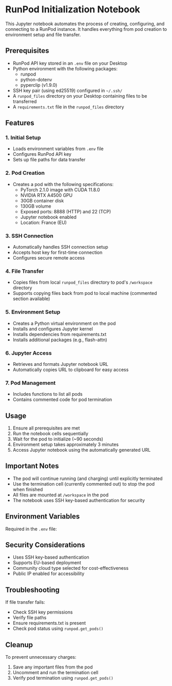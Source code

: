 # RunPod Initialization Notebook

This Jupyter notebook automates the process of creating, configuring, and connecting to a RunPod instance. It handles everything from pod creation to environment setup and file transfer.

## Prerequisites

- RunPod API key stored in an `.env` file on your Desktop
- Python environment with the following packages:
  - runpod
  - python-dotenv
  - pyperclip (v1.9.0)
- SSH key pair (using ed25519) configured in `~/.ssh/`
- A `runpod_files` directory on your Desktop containing files to be transferred
- A `requirements.txt` file in the `runpod_files` directory

## Features

### 1. Initial Setup
- Loads environment variables from `.env` file
- Configures RunPod API key
- Sets up file paths for data transfer

### 2. Pod Creation
- Creates a pod with the following specifications:
  - PyTorch 2.1.0 image with CUDA 11.8.0
  - NVIDIA RTX A4500 GPU
  - 30GB container disk
  - 130GB volume
  - Exposed ports: 8888 (HTTP) and 22 (TCP)
  - Jupyter notebook enabled
  - Location: France (EU)

### 3. SSH Connection
- Automatically handles SSH connection setup
- Accepts host key for first-time connection
- Configures secure remote access

### 4. File Transfer
- Copies files from local `runpod_files` directory to pod's `/workspace` directory
- Supports copying files back from pod to local machine (commented section available)

### 5. Environment Setup
- Creates a Python virtual environment on the pod
- Installs and configures Jupyter kernel
- Installs dependencies from requirements.txt
- Installs additional packages (e.g., flash-attn)

### 6. Jupyter Access
- Retrieves and formats Jupyter notebook URL
- Automatically copies URL to clipboard for easy access

### 7. Pod Management
- Includes functions to list all pods
- Contains commented code for pod termination

## Usage

1. Ensure all prerequisites are met
2. Run the notebook cells sequentially
3. Wait for the pod to initialize (~90 seconds)
4. Environment setup takes approximately 3 minutes
5. Access Jupyter notebook using the automatically generated URL

## Important Notes

- The pod will continue running (and charging) until explicitly terminated
- Use the termination cell (currently commented out) to stop the pod when finished
- All files are mounted at `/workspace` in the pod
- The notebook uses SSH key-based authentication for security

## Environment Variables

Required in the `.env` file:


## Security Considerations

- Uses SSH key-based authentication
- Supports EU-based deployment
- Community cloud type selected for cost-effectiveness
- Public IP enabled for accessibility

## Troubleshooting

If file transfer fails:
- Check SSH key permissions
- Verify file paths
- Ensure requirements.txt is present
- Check pod status using `runpod.get_pods()`

## Cleanup

To prevent unnecessary charges:
1. Save any important files from the pod
2. Uncomment and run the termination cell
3. Verify pod termination using `runpod.get_pods()`